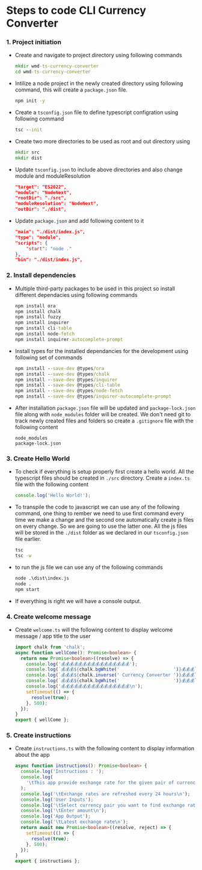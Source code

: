 # Steps to code CLI Currency Converter

### 1. Project initiation

- Create and navigate to project directory using following commands

  ```cmd
  mkdir wmd-ts-currency-converter
  cd wmd-ts-currency-converter
  ```

- Intilize a node project in the newly created directory using following command, this will create a `package.json` file.

  ```cmd
  npm init -y
  ```

- Create a `tsconfig.json` file to define typescript configration using following command

  ```cmd
  tsc --init
  ```

- Create two more directories to be used as root and out directory using

  ```cmd
  mkdir src
  mkdir dist
  ```

- Update `tsconfig.json` to include above directories and also change module and moduleResolution

  ```json
  "target": "ES2022",
  "module": "NodeNext",
  "rootDir": "./src",
  "moduleResolution": "NodeNext",
  "outDir": "./dist",
  ```

- Update `package.json` and add following content to it

  ```json
  "main": "./dist/index.js",
  "type": "module",
  "scripts": {
      "start": "node ."
  },
  "bin": "./dist/index.js",
  ```

### 2. Install dependencies

- Multiple third-party packages to be used in this project so install different dependacies using following commands

  ```cmd
  npm install ora
  npm install chalk
  npm install fuzzy
  npm install inquirer
  npm install cli-table
  npm install node-fetch
  npm install inquirer-autocomplete-prompt
  ```

- Install types for the installed dependancies for the development using following set of commands

  ```cmd
  npm install --save-dev @types/ora
  npm install --save-dev @types/chalk
  npm install --save-dev @types/inquirer
  npm install --save-dev @types/cli-table
  npm install --save-dev @types/node-fetch
  npm install --save-dev @types/inquirer-autocomplete-prompt
  ```

- After installation `package.json` file will be updated and `package-lock.json` file along with `node_modules` folder will be created. We don't need git to track newly created files and folders so create a `.gitignore` file with the following content

  ```gitignore
  node_modules
  package-lock.json
  ```

### 3. Create Hello World

- To check if everything is setup properly first create a hello world. All the typescript files should be created in `./src` directory. Create a `index.ts` file with the following content

  ```ts
  console.log('Hello World!');
  ```

- To transpile the code to javascript we can use any of the following command, one thing to rember we need to use first command every time we make a change and the second one automatically create js files on every change. So we are going to use the latter one. All the js files will be stored in the `./dist` folder as we declared in our `tsconfig.json` file earlier.

  ```cmd
  tsc
  tsc -w
  ```

- to run the js file we can use any of the following commands

  ```cmd
  node .\dist\index.js
  node .
  npm start
  ```

- If everything is right we will have a console output.

### 4. Create welcome message

- Create `welcome.ts` will the following content to display welcome message / app title to the user

  ```ts
  import chalk from 'chalk';
  async function wellCome(): Promise<boolean> {
    return new Promise<boolean>((resolve) => {
      console.log('💰💰💰💰💰💰💰💰💰💰💰💰💰💰💰💰');
      console.log(`💰💰💰${chalk.bgWhite('                    ')}💰💰💰`);
      console.log(`💰💰💰${chalk.inverse(' Currency Converter ')}💰💰💰`);
      console.log(`💰💰💰${chalk.bgWhite('                    ')}💰💰💰`);
      console.log('💰💰💰💰💰💰💰💰💰💰💰💰💰💰💰💰\n');
      setTimeout(() => {
        resolve(true);
      }, 500);
    });
  }
  export { wellCome };
  ```

### 5. Create instructions

- Create `instructions.ts` with the following content to display information about the app

  ```ts
  async function instructions(): Promise<boolean> {
    console.log('Instructions : ');
    console.log(
      '\tThis app provide exchange rate for the given pair of currencies'
    );
    console.log('\tExchange rates are refreshed every 24 hours\n');
    console.log('User Inputs');
    console.log('\tSelect currency pair you want to find exchange rate of');
    console.log('\tEnter amount\n');
    console.log('App Output');
    console.log('\tLatest exchange rate\n');
    return await new Promise<boolean>((resolve, reject) => {
      setTimeout(() => {
        resolve(true);
      }, 500);
    });
  }
  export { instructions };
  ```
